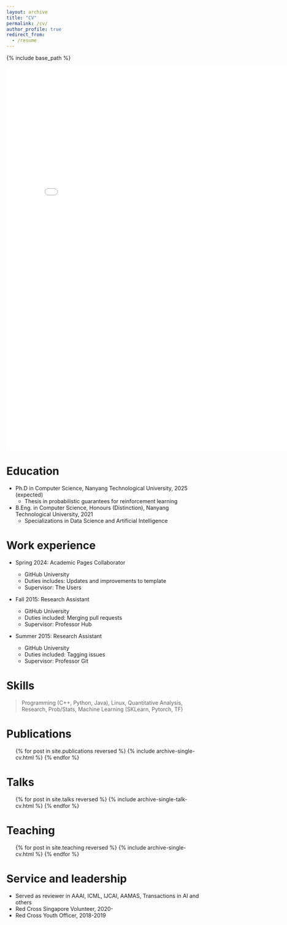```yaml
---
layout: archive
title: "CV"
permalink: /cv/
author_profile: true
redirect_from:
  - /resume
---
```


{% include base_path %}

<embed src="{{ site.baseurl }}/files/Resume - Mohit Prashant (PhD, AI).pdf" width="800" height="1000" type='application/pdf'>


Education
======
* Ph.D in Computer Science, Nanyang Technological University, 2025 (expected)
  * Thesis in probabilistic guarantees for reinforcement learning
* B.Eng. in Computer Science, Honours (Distinction), Nanyang Technological University, 2021
  * Specializations in Data Science and Artificial Intelligence


Work experience
======
* Spring 2024: Academic Pages Collaborator
  * GitHub University
  * Duties includes: Updates and improvements to template
  * Supervisor: The Users

* Fall 2015: Research Assistant
  * GitHub University
  * Duties included: Merging pull requests
  * Supervisor: Professor Hub

* Summer 2015: Research Assistant
  * GitHub University
  * Duties included: Tagging issues
  * Supervisor: Professor Git
  


Skills
======
> Programming (C++, Python, Java), Linux, Quantitative Analysis, Research, Prob/Stats, Machine Learning (SKLearn, Pytorch, TF)



Publications
======
  <ul>{% for post in site.publications reversed %}
    {% include archive-single-cv.html %}
  {% endfor %}</ul>
  
Talks
======
  <ul>{% for post in site.talks reversed %}
    {% include archive-single-talk-cv.html  %}
  {% endfor %}</ul>
  
Teaching
======
  <ul>{% for post in site.teaching reversed %}
    {% include archive-single-cv.html %}
  {% endfor %}</ul>
  
Service and leadership
======
* Served as reviewer in AAAI, ICML, IJCAI, AAMAS, Transactions in AI and others
* Red Cross Singapore Volunteer, 2020-
* Red Cross Youth Officer, 2018-2019

